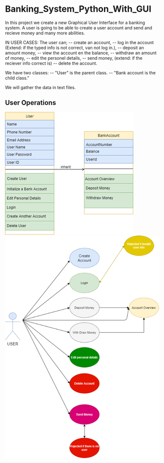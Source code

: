 # Banking_System_Python_With_GUI

In this project we create a new Graphical User Interface for a banking system. A user is going to be able to create a user account and send and recieve money and many more abilities.

IN USER CASES:
The user can;
-- create an account,
-- log in the account (Extend:  if the typed info is not correct, van not log in.),
-- deposit an amount money,
-- view the account en the balance,
-- withdraw an amount of money,
-- edit the personel details,
-- send money, (extend: if the reciever info correct is)
-- delete the account.

We have two classes: 
-- "User" is the parent class.
-- "Bank account is the child class."

We will gather the data in text files.


## User Operations

![Alt text](assests/Class_Diagram.png?raw=true "Class Digram")
![Alt text](assests/User_Diagram.png?raw=true "User Digram")
